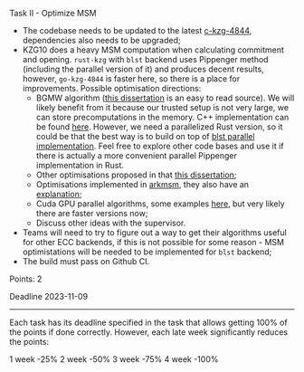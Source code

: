 Task II - Optimize MSM

* The codebase needs to be updated to the latest [c-kzg-4844](https://github.com/ethereum/c-kzg-4844), dependencies also needs to be upgraded;
* KZG10 does a heavy MSM computation when calculating commitment and opening. `rust-kzg` with `blst` backend uses Pippenger method (including the parallel version of it) and produces decent results, however, `go-kzg-4844` is faster here, so there is a place for improvements. Possible optimisation directions:
  - BGMW algorithm ([this dissertation](https://uwspace.uwaterloo.ca/bitstream/handle/10012/19626/Luo_Guiwen.pdf?sequence=3) is an easy to read source). We will likely benefit from it because our trusted setup is not very large, we can store precomputations in the memory. C++ implementation can be found [here](https://github.com/LuoGuiwen/MSM_blst/blob/2e098f09f07969ac3191406976be6d1c197100f2/main_p1.cpp#L294). However, we need a parallelized Rust version, so it could be that the best way is to build on top of [blst parallel implementation](https://github.com/supranational/blst/blob/master/bindings/rust/src/pippenger.rs#L116). Feel free to explore other code bases and use it if there is actually a more convenient parallel Pippenger implementation in Rust.
  - Other optimisations proposed in that [this dissertation](https://uwspace.uwaterloo.ca/bitstream/handle/10012/19626/Luo_Guiwen.pdf?sequence=3);
  - Optimisations implemented in [arkmsm](https://github.com/snarkify/arkmsm), they also have an [explanation](https://hackmd.io/@drouyang/msm);
  - Cuda GPU parallel algorithms, some examples [here](https://github.com/z-prize/2022-entries/tree/main/open-division/prize1-msm/prize1a-msm-gpu), but very likely there are faster versions now;
  - Discuss other ideas with the supervisor.
* Teams will need to try to figure out a way to get their algorithms useful for other ECC backends, if this is not possible for some reason - MSM optimistations will be needed to be implemented for `blst` backend;  
* The build must pass on Github CI.
 
Points: 2

Deadline 2023-11-09

----------------------------------------------------------------

Each task has its deadline specified in the task that allows getting 100% of the points if done correctly. However, each late week significantly reduces the points:

1 week -25%
2 week -50%
3 week -75%
4 week -100%
